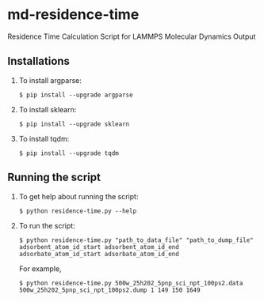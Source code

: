# md-residence-time
Residence Time Calculation Script for LAMMPS Molecular Dynamics Output

## Installations
1. To install argparse:
   ```console
   $ pip install --upgrade argparse
   ```
1. To install sklearn:
   ```console
   $ pip install --upgrade sklearn
   ```
1. To install tqdm:
   ```console
   $ pip install --upgrade tqdm
   ```

## Running the script
1. To get help about running the script:
    ```console
    $ python residence-time.py --help
    ```
1. To run the script:
    ```console
    $ python residence-time.py "path_to_data_file" "path_to_dump_file" adsorbent_atom_id_start adsorbent_atom_id_end adsorbate_atom_id_start adsorbate_atom_id_end
    ```
    For example,
    ```console
    $ python residence-time.py 500w_25h202_5pnp_sci_npt_100ps2.data 500w_25h202_5pnp_sci_npt_100ps2.dump 1 149 150 1649
    ```
